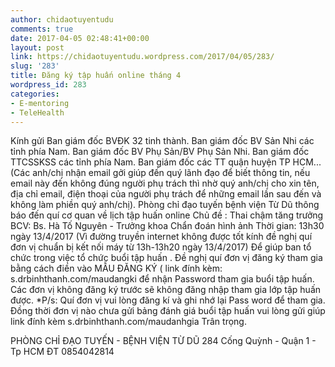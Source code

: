 ```yaml
---
author: chidaotuyentudu
comments: true
date: 2017-04-05 02:48:41+00:00
layout: post
link: https://chidaotuyentudu.wordpress.com/2017/04/05/283/
slug: '283'
title: Đăng ký tập huấn online tháng 4
wordpress_id: 283
categories:
- E-mentoring
- TeleHealth
---
```


Kính gửi
Ban giám đốc BVĐK 32 tinh thành.
Ban giám đốc BV Sản Nhi các tỉnh phía Nam.
Ban giám đốc BV Phụ Sản/BV Phụ Sản Nhi.
Ban giám đốc TTCSSKSS các tỉnh phía Nam.
Ban giám đốc các TT quận huyện TP HCM...
(Các anh/chị nhận email gởi giúp đến quý lãnh đạo để biết thông tin, nếu email này đến không đúng người phụ trách thì nhờ quý anh/chị cho xin tên, địa chỉ email, điện thoại của người phụ trách để những email lần sau đến và không làm phiền quý anh/chị).
Phòng chỉ đạo tuyến bệnh viện Từ Dũ thông báo đến quí cơ quan về lịch tập huấn online
Chủ đề : Thai chậm tăng trưởng
BCV: Bs. Hà Tố Nguyên - Trưởng khoa Chẩn đoán hình ảnh
Thời gian: 13h30 ngày 13/4/2017
(Vì đường truyền internet không được tốt kính đề nghị quí đơn vị chuẩn bị kết nối máy từ 13h-13h20 ngày 13/4/2017)
Để giúp ban tổ chức trong việc tổ chức buổi tập huấn . Đề nghị quí đơn vị đăng ký tham gia bằng cách điền vào MẪU ĐĂNG KÝ ( link đính kèm: s.drbinhthanh.com/maudangki để nhận Password tham gia buổi tập huấn.
Các đơn vị không đăng ký trước sẽ không đăng nhập tham gia lớp tập huấn được.
*P/s: Quí đơn vị vui lòng đăng kí và ghi nhớ lại Pass word để tham gia.
Đồng thời đơn vị nào chưa gửi bảng đánh giá buổi tập huấn vui lòng gửi giúp link đính kèm s.drbinhthanh.com/maudanhgia
Trân trọng.

PHÒNG CHỈ ĐẠO TUYẾN - BỆNH VIỆN TỪ DŨ
284 Cống Quỳnh - Quận 1 - Tp HCM
ĐT 0854042814
